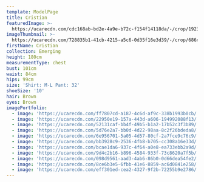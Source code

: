 ```yaml
---
template: ModelPage
title: Cristian
featuredImage: >-
  https://ucarecdn.com/cdc168ab-bd2e-4a9e-b72c-f154f14118da/-/crop/1923x1100/0,482/-/preview/
imageThumbnail: >-
  https://ucarecdn.com/728835b1-41cb-4215-a5c6-0d35f16e3d39/-/crop/686x904/101,0/-/preview/
firstName: Cristian
collection: Emerging
height: 180cm
measurementType: chest
bust: 101cm
waist: 84cm
hips: 99cm
size: 'Shirt: M-L Pant: 32'
shoeSize: '10'
hair: Brown
eyes: Brown
imagePortfolio:
  - image: 'https://ucarecdn.com/ff7807cd-a187-4c6d-af9c-338b1993b0cb/'
  - image: 'https://ucarecdn.com/22950e19-157a-443d-a606-194992088f13/'
  - image: 'https://ucarecdn.com/52131caf-bb4f-49b5-b1a2-17b52c3f3b89/'
  - image: 'https://ucarecdn.com/5d76e2a7-bb0d-4d22-98aa-8c2f26bdeda8/'
  - image: 'https://ucarecdn.com/6e956701-5a05-4d57-80cf-2a7fce9c76c9/'
  - image: 'https://ucarecdn.com/bb3928c9-2536-4fb8-b705-cc308a16e33d/'
  - image: 'https://ucarecdn.com/bcae1da6-937c-4f64-a0e8-ea733ebb2a9d/'
  - image: 'https://ucarecdn.com/9d4c2b16-b896-4584-933f-73c8620a7f5b/'
  - image: 'https://ucarecdn.com/098d9561-aad3-4ab6-86b0-0d66dea54fe2/'
  - image: 'https://ucarecdn.com/8ce6b3e5-6fbb-41e6-8859-ac6d0841e258/'
  - image: 'https://ucarecdn.com/eff301ed-cea2-4327-9f2b-72255b9e2786/'
---
```


